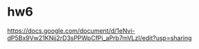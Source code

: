 # hw6
https://docs.google.com/document/d/1eNvi-dP5Bx9Vw21KNjj2rD3sPPWpCfPj_aPrb7mVLzI/edit?usp=sharing
